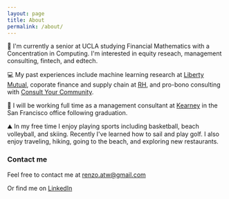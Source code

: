 ```yaml
---
layout: page
title: About
permalink: /about/
---
```




🏫 I'm currently a senior at UCLA studying Financial Mathematics with a Concentration in Computing. I'm interested in equity reseach, management consulting, fintech, and edtech.

💻 My past experiences include machine learning research at [Liberty Mutual](https://www.libertymutual.com/), coporate finance and supply chain at [RH](https://rh.com/), and pro-bono consulting with [Consult Your Community](https://www.cycucla.org/).

🌉 I will be working full time as a management consultant at [Kearney](https://www.kearney.com/) in the San Francisco office following graduation. 

⛰️ In my free time I enjoy playing sports including basketball, beach volleyball, and skiing. Recently I've learned how to sail and play golf. I also enjoy traveling, hiking, going to the beach, and exploring new restaurants. 


### Contact me

Feel free to contact me at [renzo.atw@gmail.com](mailto:renzo.atw@gmail.com)

Or find me on [LinkedIn](https://www.linkedin.com/in/renzotanakawong/)